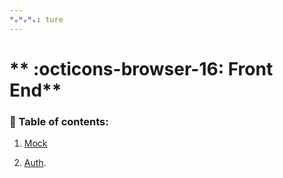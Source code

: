 ```yaml
---
ᴴₒᴴₒᴴₒ: ture
---
```


# ** :octicons-browser-16: Front End**

### **:book: Table of contents:**

1. [Mock](Mock.md)
   
2. [Auth](Auth.md).